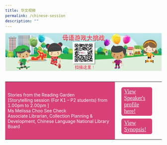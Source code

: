 ```yaml
---
title: 华文视频
permalink: /chinese-session
description: ""
---
```

<html>
<head>
<style>
	.btn1,.btn2,.btn-group button{
	font-size: 18px;
    font-family: KaiTi;
    background-color: #d84178;;
    padding: 4px 9px;
    margin: 9px 13px;
    border-radius: 6px;
    width: 60%;
	color:#fff;
	display:block;
	}

	 .btn1:hover {
background-color: lightgrey;!important;
}
 .btn2:hover {
background-color: lightgrey;!important;
}
</style>
</head>
<body>
	<img src="/images/mtls2021_challenge_cl.jpg"><br><br>
<table style="border-collapse: collapse;
  width: 100%;">
  <tr>
    <td style="border: none; width: 70%;
  text-align: left;padding: 8px;background-color:#d84178;color:#fff"> Stories from the Reading Garden<br/>[Storytelling session (For K1 – P2 students) from 1.00pm to 2.00pm ]<br/>
   Ms Melissa Choo See Check<br/>
		Associate Librarian, Collection Planning & Development, Chinese Language
National Library Board </td>
    <td style="border: none;
  text-align: left;padding: 8px;width: 30%;">
  <div class="btn-group">
 <a href="#" class="btn1" style="font-family:KaiTi;	color:#fff;">View Speaker's profile here!</a>
  <a href="#" class="btn2" style="font-family:KaiTi;	color:#fff;">  View Synopsis! </a>
  </div></td>
    </tr>
   </table>
</body>
</html>